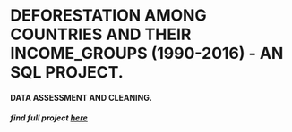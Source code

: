 # DEFORESTATION AMONG COUNTRIES AND THEIR INCOME_GROUPS (1990-2016) - AN SQL PROJECT.
#### DATA ASSESSMENT AND CLEANING.
##### find full project [here](https://github.com/Cleancent26/DATA_ANALYTICS/blob/main/MY_SQL%20PROJECT.sql)

